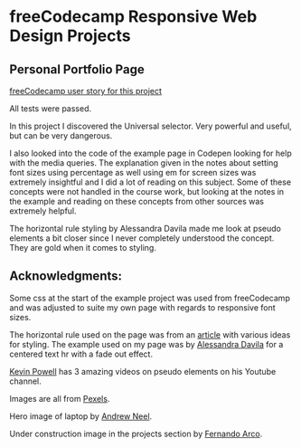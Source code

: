 # freeCodecamp Responsive Web Design Projects
## Personal Portfolio Page

[freeCodecamp user story for this project](https://www.freecodecamp.org/learn/responsive-web-design/responsive-web-design-projects/build-a-personal-portfolio-webpage)

All tests were passed.

In this project I discovered the Universal selector. Very powerful and useful, but can be very dangerous.

I also looked into the code of the example page in Codepen looking for help with the media queries. The explanation given in the notes about setting font sizes using percentage as well using em for screen sizes was extremely insightful and I did a lot of reading on this subject. Some of these concepts were not handled in the course work, but looking at the notes in the example and reading on these concepts from other sources was extremely helpful.

The horizontal rule styling by Alessandra Davila made me look at pseudo elements a bit closer since I never completely understood the concept. They are gold when it comes to styling.

## Acknowledgments:

Some css at the start of the example project was used from freeCodecamp and was adjusted to suite my own page with regards to responsive font sizes.

The horizontal rule used on the page was from an [article](https://uicookies.com/html-hr-css/) with various ideas for styling. The example used on my page was by [Alessandra Davila](https://codepen.io/aledavila/full/yJwxgZ) for a centered text hr with a fade out effect.

[Kevin Powell](https://www.youtube.com/channel/UCJZv4d5rbIKd4QHMPkcABCw) has 3 amazing videos on pseudo elements on his Youtube channel.

Images are all from [Pexels](https://www.pexels.com/).

Hero image of laptop by [Andrew Neel](https://www.pexels.com/@andrew).

Under construction image in the projects section by [Fernando Arco](https://www.pexels.com/@ferarcosn).
